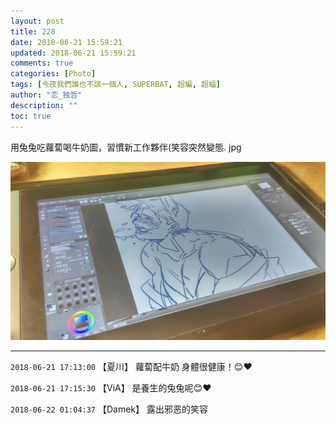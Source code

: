 ```yaml
---
layout: post
title: 228
date: 2018-06-21 15:59:21
updated: 2018-06-21 15:59:21
comments: true
categories: [Photo]
tags: [今夜我們誰也不該一個人, SUPERBAT, 超蝙, 超蝠]
author: "恋_独哲"
description: ""
toc: true
---
```


<p dir="ltr"  >用兔兔吃蘿蔔喝牛奶圖，習慣新工作夥伴(笑容突然變態. jpg</p>

![](https://raw.githubusercontent.com/alicewish/maple50821/master/img_YW5MWVN1NEpoZFZkbk5KOVlwUEhnQTZKUy85Z0ZvQnhVQkorNS9Kb2pTcFFUeXBrTnRMVVNBPT0.jpg)

---

`2018-06-21 17:13:00` 【夏川】 蘿蔔配牛奶 身體很健康！😊❤

`2018-06-21 17:15:30` 【ViA】 是養生的兔兔呢😊❤

`2018-06-22 01:04:37` 【Damek】 露出邪恶的笑容
